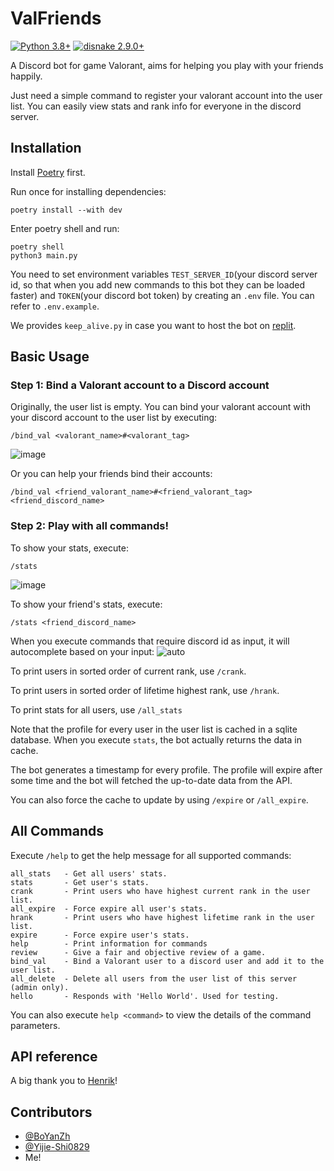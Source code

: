 # ValFriends
[![Python 3.8+](https://img.shields.io/badge/python-3.8+-blue.svg?style=for-the-badge)](#)
[![disnake 2.9.0+](https://img.shields.io/badge/disnake-2.9.0+-blue.svg?style=for-the-badge)](#)

A Discord bot for game Valorant, aims for helping you play with your friends happily.

Just need a simple command to register your valorant account into the user list. You can easily view stats and rank info for everyone in the discord server.


## Installation

Install [Poetry](https://python-poetry.org/) first.

Run once for installing dependencies:
```
poetry install --with dev
```

Enter poetry shell and run:
```
poetry shell
python3 main.py
```

You need to set environment variables `TEST_SERVER_ID`(your discord server id, so that when you add new commands to this bot they can be loaded faster) and `TOKEN`(your discord bot token) by creating an `.env` file. You can refer to `.env.example`.

We provides `keep_alive.py` in case you want to host the bot on [replit](https://replit.com/~).

## Basic Usage

### Step 1: Bind a Valorant account to a Discord account
Originally, the user list is empty. You can bind your valorant account with your discord account to the user list by executing:
```
/bind_val <valorant_name>#<valorant_tag>
```
![image](https://github.com/epigone707/ValFriends/assets/62321106/5b40c82d-7b3c-4aee-bbd0-0f3409ebfea9)

Or you can help your friends bind their accounts:
```
/bind_val <friend_valorant_name>#<friend_valorant_tag> <friend_discord_name>
```

### Step 2: Play with all commands!
To show your stats, execute:
```
/stats
```
![image](https://github.com/epigone707/ValFriends/assets/62321106/2e83303d-9be5-4d7c-b46f-7c8b61a7096f)

To show your friend's stats, execute:
```
/stats <friend_discord_name>
```


When you execute commands that require discord id as input, it will autocomplete based on your input:
![auto](https://github.com/epigone707/ValFriends/assets/62321106/3ffbddc7-6312-45bf-8dbd-568d2a7e36ce)



To print users in sorted order of current rank, use `/crank`.

To print users in sorted order of lifetime highest rank, use `/hrank`.

To print stats for all users, use `/all_stats`

Note that the profile for every user in the user list is cached in a sqlite database. When you execute `stats`, the bot actually returns the data in cache.

The bot generates a timestamp for every profile. The profile will expire after some time and the bot will fetched the up-to-date data from the API.

You can also force the cache to update by using `/expire` or `/all_expire`.





## All Commands
Execute `/help` to get the help message for all supported commands:
```
all_stats   - Get all users' stats.
stats       - Get user's stats.
crank       - Print users who have highest current rank in the user list.
all_expire  - Force expire all user's stats.
hrank       - Print users who have highest lifetime rank in the user list.
expire      - Force expire user's stats.
help        - Print information for commands
review      - Give a fair and objective review of a game.
bind_val    - Bind a Valorant user to a discord user and add it to the user list.
all_delete  - Delete all users from the user list of this server (admin only).
hello       - Responds with 'Hello World'. Used for testing.
```
You can also execute `help <command>` to view the details of the command parameters.


## API reference
A big thank you to [Henrik](https://github.com/Henrik-3/unofficial-valorant-api)!

## Contributors
- [@BoYanZh](https://github.com/BoYanZh)
- [@Yijie-Shi0829](https://github.com/Yijie-Shi0829)
- Me!
